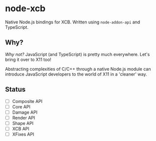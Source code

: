 # node-xcb
Native Node.js bindings for XCB. Written using `node-addon-api` and TypeScript.

## Why?
*Why not?* JavaScript (and TypeScript) is pretty much everywhere. Let's bring it over to X11 too!

Abstracting complexities of C/C++ through a native Node.js module can introduce JavaScript developers
to the world of X11 in a 'cleaner' way.

## Status
- [ ] Composite API
- [ ] Core API
- [ ] Damage API
- [ ] Render API
- [ ] Shape API
- [ ] XCB API
- [ ] XFixes API
